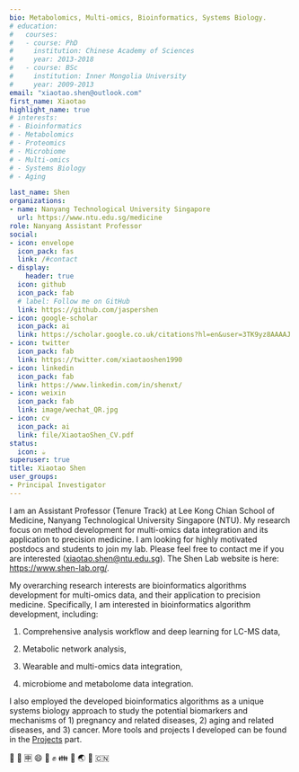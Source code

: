 ```yaml
---
bio: Metabolomics, Multi-omics, Bioinformatics, Systems Biology.
# education:
#   courses:
#   - course: PhD
#     institution: Chinese Academy of Sciences
#     year: 2013-2018
#   - course: BSc
#     institution: Inner Mongolia University
#     year: 2009-2013
email: "xiaotao.shen@outlook.com"
first_name: Xiaotao
highlight_name: true
# interests:
# - Bioinformatics
# - Metabolomics
# - Proteomics
# - Microbiome
# - Multi-omics
# - Systems Biology
# - Aging

last_name: Shen
organizations:
- name: Nanyang Technological University Singapore
  url: https://www.ntu.edu.sg/medicine
role: Nanyang Assistant Professor
social:
- icon: envelope
  icon_pack: fas
  link: /#contact
- display:
    header: true
  icon: github
  icon_pack: fab
  # label: Follow me on GitHub
  link: https://github.com/jaspershen
- icon: google-scholar
  icon_pack: ai
  link: https://scholar.google.co.uk/citations?hl=en&user=3TK9yz8AAAAJ
- icon: twitter
  icon_pack: fab
  link: https://twitter.com/xiaotaoshen1990
- icon: linkedin
  icon_pack: fab
  link: https://www.linkedin.com/in/shenxt/
- icon: weixin
  icon_pack: fab
  link: image/wechat_QR.jpg
- icon: cv
  icon_pack: ai
  link: file/XiaotaoShen_CV.pdf
status:
  icon: ☕️
superuser: true
title: Xiaotao Shen
user_groups:
- Principal Investigator
---
```


I am an Assistant Professor (Tenure Track) at Lee Kong Chian School of Medicine, Nanyang Technological University Singapore (NTU). My research focus on method development for multi-omics data integration and its application to precision medicine. I am looking for highly motivated postdocs and students to join my lab. Please feel free to contact me if you are interested (xiaotao.shen@ntu.edu.sg). The Shen Lab website is here: https://www.shen-lab.org/.

 My overarching research interests are bioinformatics algorithms development for multi-omics data, and their application to precision medicine. Specifically, I am interested in bioinformatics algorithm development, including:

1. Comprehensive analysis workflow and deep learning for LC-MS data, 

2. Metabolic network analysis, 

3. Wearable and multi-omics data integration,

4. microbiome and metabolome data integration. 
 
I also employed the developed bioinformatics algorithms as a unique systems biology approach to study the potential biomarkers and mechanisms of 1) pregnancy and related diseases, 2) aging and related diseases, and 3) cancer. 
More tools and projects I developed can be found in the [Projects](#projects) part.

 :dog: :school: :u7533: :smile: :facepunch: :fist: :family: :panda_face: :earth_asia: :tada: :cn:

